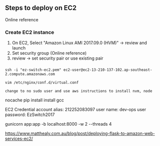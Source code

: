 ## Steps to deploy on EC2
Online reference

### Create EC2 instance
1. On EC2, Select "Amazon Linux AMI 2017.09.0 (HVM)" -> review and launch
2. Set security group (Online reference)
3. review -> set security pair or use existing pair
### 



```
ssh -i "ez-switch-ec2.pem" ec2-user@ec2-13-210-137-102.ap-southeast-2.compute.amazonaws.com

vim /etc/nginx/conf.d/virtual.conf

change to no sudo user and use aws instructions to install nvm, node
```

nocache pip install
install gcc

EC2 Credential
account alias: ‎212252083097
user name: dev-ops
user password: EzSwitch2017

gunicorn app:app -b localhost:8000 -w 2 --threads 4


https://www.matthealy.com.au/blog/post/deploying-flask-to-amazon-web-services-ec2/